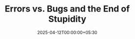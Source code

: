 ---
ext_url: https://celandine13.livejournal.com/33599.html
title: "Errors vs. Bugs and the End of Stupidity"
authors: [Winnowing Oar]
tags: []
date: 2025-04-12T00:00:00+05:30
favorite: true
---